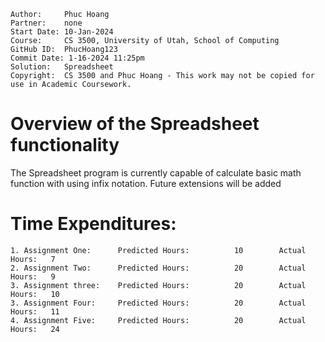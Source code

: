 ```
Author:     Phuc Hoang
Partner:    none
Start Date: 10-Jan-2024
Course:     CS 3500, University of Utah, School of Computing
GitHub ID:  PhucHoang123
Commit Date: 1-16-2024 11:25pm
Solution:   Spreadsheet
Copyright:  CS 3500 and Phuc Hoang - This work may not be copied for use in Academic Coursework.
```

# Overview of the Spreadsheet functionality

The Spreadsheet program is currently capable of calculate basic math function with using infix notation.
Future extensions will be added

# Time Expenditures:

    1. Assignment One:      Predicted Hours:          10        Actual Hours:   7
    2. Assignment Two:      Predicted Hours:          20        Actual Hours:   9
    3. Assignment three:    Predicted Hours:          20        Actual Hours:   10
    3. Assignment Four:     Predicted Hours:          20        Actual Hours:   11
    4. Assignment Five:     Predicted Hours:          20        Actual Hours:   24
